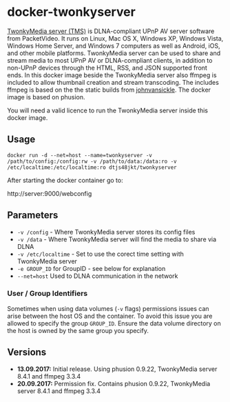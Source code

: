 # docker-twonkyserver
[TwonkyMedia server (TMS)](http://twonky.com/) is DLNA-compliant UPnP AV server software from PacketVideo. It runs on Linux, Mac OS X, Windows XP, Windows Vista, Windows Home Server, and Windows 7 computers as well as Android, iOS, and other mobile platforms. TwonkyMedia server can be used to share and stream media to most UPnP AV or DLNA-compliant clients, in addition to non-UPnP devices through the HTML, RSS, and JSON supported front ends.
In this docker image beside the TwonkyMedia server also ffmpeg is included to allow thumbnail creation and stream transcoding. The includes ffmpeg is based on the the static builds from [johnvansickle](https://johnvansickle.com/ffmpeg/).
The docker image is based on phusion.

You will need a valid licence to run the TwonkyMedia server inside this docker image.

## Usage

```
docker run -d --net=host --name=twonkyserver -v /path/to/config:/config:rw -v /path/to/data:/data:ro -v /etc/localtime:/etc/localtime:ro dtjs48jkt/twonkyserver
```

After starting the docker container go to:

http://server:9000/webconfig

## Parameters
* `-v /config` - Where TwonkyMedia server stores its config files
* `-v /data` - Where TwonkyMedia server will find the media to share via DLNA
* `-v /etc/localtime` - Set to use the corect time setting with TwonkyMedia server 
* `-e GROUP_ID` for GroupID - see below for explanation
* `--net=host` Used to DLNA communication in the network

### User / Group Identifiers

Sometimes when using data volumes (`-v` flags) permissions issues can arise between the host OS and the container. To avoid this issue you are allowed to specify the group `GROUP_ID`. Ensure the data volume directory on the host is owned by the same group you specify.

## Versions

+ **13.09.2017:** Initial release. Using phusion 0.9.22, TwonkyMedia server 8.4.1 and ffmpeg 3.3.4
+ **20.09.2017:** Permission fix. Contains phusion 0.9.22, TwonkyMedia server 8.4.1 and ffmpeg 3.3.4
